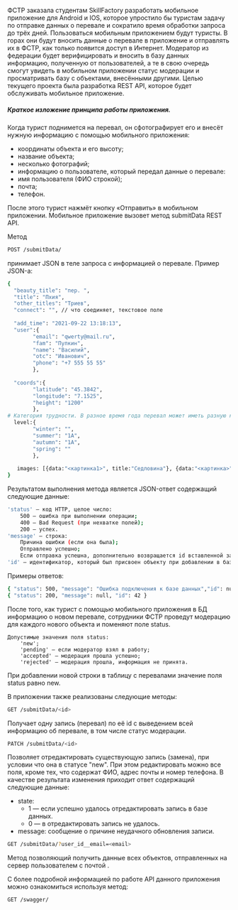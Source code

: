 ФСТР заказала студентам SkillFactory разработать мобильное приложение для Android и IOS, которое упростило бы туристам задачу по отправке данных о перевале и сократило время обработки запроса до трёх дней.
Пользоваться мобильным приложением будут туристы. В горах они будут вносить данные о перевале в приложение и отправлять их в ФСТР, как только появится доступ в Интернет.
Модератор из федерации будет верифицировать и вносить в базу данных информацию, полученную от пользователей, а те в свою очередь смогут увидеть в мобильном приложении статус модерации и просматривать базу с объектами, внесёнными другими.
Целью текущего проекта была разработка REST API, которое будет обслуживать мобильное приложение.

##### Краткое изложение принципа работы приложения.
Когда турист поднимется на перевал, он сфотографирует его и внесёт нужную информацию с помощью мобильного приложения:
- координаты объекта и его высоту;
- название объекта;
- несколько фотографий;
- информацию о пользователе, который передал данные о перевале:
- имя пользователя (ФИО строкой);
- почта;
- телефон.

После этого турист нажмёт кнопку «Отправить» в мобильном приложении. Мобильное приложение вызовет метод submitData REST API.

Метод 
```sh
POST /submitData/ 
```
принимает JSON в теле запроса с информацией о перевале. 
Пример JSON-а:
``` sh
{
  "beauty_title": "пер. ",
  "title": "Пхия",
  "other_titles": "Триев",
  "connect": "", // что соединяет, текстовое поле
 
  "add_time": "2021-09-22 13:18:13",
  "user":{
		"email": "qwerty@mail.ru", 
		"fam": "Пупкин", 
		"name": "Василий", 
		"otc": "Иванович", 
		"phone": "+7 555 55 55"
		}, 
 
  "coords":{
		"latitude": "45.3842",
		"longitude": "7.1525",
		"height": "1200"
		},
# Категория трудности. В разное время года перевал может иметь разную категорию трудности
  level:{
		"winter": "", 
		"summer": "1А",
		"autumn": "1А",
		"spring": ""
		},
 
   images: [{data:"<картинка1>", title:"Седловина"}, {data:"<картинка>", title:"Подъём"}]
}

```
Результатом выполнения метода является JSON-ответ содержащий следующие данные:
``` sh
'status' — код HTTP, целое число:
	500 — ошибка при выполнении операции;
	400 — Bad Request (при нехватке полей);
	200 — успех.
'message' — строка:
	Причина ошибки (если она была);
	Отправлено успешно;
	Если отправка успешна, дополнительно возвращается id вставленной записи.
'id' — идентификатор, который был присвоен объекту при добавлении в базу данных.
```

Примеры ответов:
``` sh
{ "status": 500, "message": "Ошибка подключения к базе данных","id": null}
{ "status": 200, "message": null, "id": 42 }
```
После того, как турист с помощью мобильного приложения в БД информацию о новом перевале, сотрудники ФСТР проведут модерацию для каждого нового объекта и поменяют поле status. 
```
Допустимые значения поля status:
	'new';
	'pending' — если модератор взял в работу;
	'accepted' — модерация прошла успешно;
	'rejected' — модерация прошла, информация не принята.
```
При добавлении новой строки в таблицу с перевалами значение поля status равно new.

В приложении также реализованы следующие методы:
``` sh
GET /submitData/<id>
```
Получает одну запись (перевал) по её id с выведением всей информацию об перевале, в том числе статус модерации.

```sh
PATCH /submitData/<id>
```
Позволяет отредактировать существующую запись (замена), при условии что она в статусе "new". 
При этом редактировать можно все поля, кроме тех, что содержат ФИО, адрес почты и номер телефона. В качестве результата изменения приходит ответ содержащий следующие данные: 
- state:
	- 1 — если успешно удалось отредактировать запись в базе данных.
	- 0 — в отредактировать запись не удалось.
- message: сообщение о причине неудачного обновления записи.

```sh
GET /submitData/?user_id__email=<email>
```
Метод позволяющий получить данные всех объектов, отправленных на сервер пользователем с почтой <email>.

С более подробной информацией по работе API данного приложения можно ознакомиться используя метод:

```sh
GET /swagger/
```
